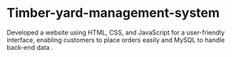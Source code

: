# Timber-yard-management-system
Developed a website using HTML, CSS, and JavaScript for a user-friendly interface, enabling customers to place orders easily and MySQL to handle back-end data .
